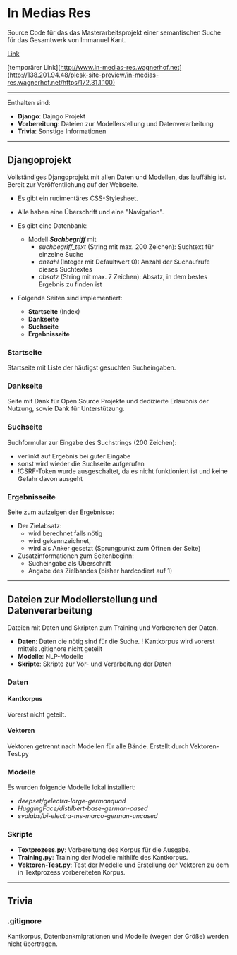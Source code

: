 # In Medias Res
Source Code für das das Masterarbeitsprojekt einer semantischen Suche für das Gesamtwerk von Immanuel Kant.

[Link](http://www.in-medias-res.wagnerhof.net)

[temporärer Link](http://www.in-medias-res.wagnerhof.net](http://138.201.94.48/plesk-site-preview/in-medias-res.wagnerhof.net/https/172.31.1.100)

---

Enthalten sind:

- **Django**: Dajngo Projekt
- **Vorbereitung**: Dateien zur Modellerstellung und Datenverarbeitung
- **Trivia**: Sonstige Informationen

---

## Djangoprojekt

Vollständiges Djangoprojekt mit allen Daten und Modellen, das lauffähig ist. Bereit zur Veröffentlichung auf der Webseite. 
- Es gibt ein rudimentäres CSS-Stylesheet.
- Alle haben eine Überschrift und eine "Navigation". 

- Es gibt eine Datenbank:
    - Modell ***Suchbegriff*** mit
        - *suchbegriff_text* (String mit max. 200 Zeichen): Suchtext für einzelne Suche
        - *anzahl* (Integer mit Defaultwert 0): Anzahl der Suchaufrufe dieses Suchtextes
        - *absatz* (String mit max. 7 Zeichen): Absatz, in dem bestes Ergebnis zu finden ist

- Folgende Seiten sind implementiert:
    - **Startseite** (Index)
    - **Dankseite**
    - **Suchseite**
    - **Ergebnisseite**

### Startseite

Startseite mit Liste der häufigst gesuchten Sucheingaben.

### Dankseite

Seite mit Dank für Open Source Projekte und dedizierte Erlaubnis der Nutzung, sowie Dank für Unterstützung.

### Suchseite

Suchformular zur Eingabe des Suchstrings (200 Zeichen):
- verlinkt auf Ergebnis bei guter Eingabe
- sonst wird wieder die Suchseite aufgerufen
- !CSRF-Token wurde ausgeschaltet, da es nicht funktioniert ist und keine Gefahr davon ausgeht

### Ergebnisseite

Seite zum aufzeigen der Ergebnisse:
- Der Zielabsatz:
    - wird berechnet falls nötig
    - wird gekennzeichnet, 
    - wird als Anker gesetzt (Sprungpunkt zum Öffnen der Seite)
- Zusatzinformationen zum Seitenbeginn:
    - Sucheingabe als Überschrift
    - Angabe des Zielbandes (bisher hardcodiert auf 1)

---

## Dateien zur Modellerstellung und Datenverarbeitung

Dateien mit Daten und Skripten zum Training und Vorbereiten der Daten.

- **Daten**: Daten die nötig sind für die Suche. ! Kantkorpus wird vorerst mittels .gitignore nicht geteilt
- **Modelle**: NLP-Modelle
- **Skripte**: Skripte zur Vor- und Verarbeitung der Daten


### Daten

#### Kantkorpus

Vorerst nicht geteilt.

#### Vektoren

Vektoren getrennt nach Modellen für alle Bände. Erstellt durch Vektoren-Test.py

### Modelle

Es wurden folgende Modelle lokal installiert:
- *deepset/gelectra-large-germanquad*
- *HuggingFace/distilbert-base-german-cased*
- *svalabs/bi-electra-ms-marco-german-uncased*

### Skripte

- **Textprozess.py**: Vorbereitung des Korpus für die Ausgabe.
- **Training.py**: Training der Modelle mithilfe des Kantkorpus.
- **Vektoren-Test.py**: Test der Modelle und Erstellung der Vektoren zu dem in Textprozess vorbereiteten Korpus.

---

## Trivia

### .gitignore

Kantkorpus, Datenbankmigrationen und Modelle (wegen der Größe) werden nicht übertragen.
